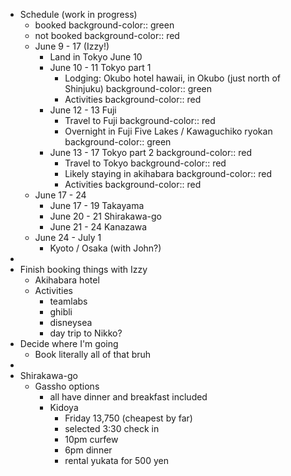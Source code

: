 - Schedule (work in progress)
	- booked
	  background-color:: green
	- not booked
	  background-color:: red
	- June 9 - 17 (Izzy!)
		- Land in Tokyo June 10
		- June 10 - 11 Tokyo part 1
			- Lodging: Okubo hotel hawaii, in Okubo (just north of Shinjuku)
			  background-color:: green
			- Activities
			  background-color:: red
		- June 12 - 13 Fuji
			- Travel to Fuji
			  background-color:: red
			- Overnight in Fuji Five Lakes / Kawaguchiko ryokan
			  background-color:: green
		- June 13 - 17 Tokyo part 2
		  background-color:: red
			- Travel to Tokyo
			  background-color:: red
			- Likely staying in akihabara
			  background-color:: red
			- Activities
			  background-color:: red
	- June 17 - 24
		- June 17 - 19 Takayama
		- June 20 - 21 Shirakawa-go
		- June 21 - 24 Kanazawa
	- June 24 - July 1
		- Kyoto / Osaka (with John?)
-
- Finish booking things with Izzy
	- Akihabara hotel
	- Activities
		- teamlabs
		- ghibli
		- disneysea
		- day trip to Nikko?
- Decide where I'm going
	- Book literally all of that bruh
-
- Shirakawa-go
	- Gassho options
		- all have dinner and breakfast included
		- Kidoya
			- Friday 13,750 (cheapest by far)
			- selected 3:30 check in
			- 10pm curfew
			- 6pm dinner
			- rental yukata for 500 yen